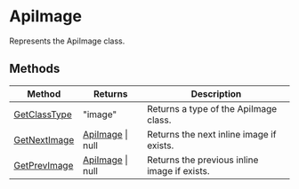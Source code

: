 # ApiImage

Represents the ApiImage class.


## Methods

| Method | Returns | Description |
| ------ | ------- | ----------- |
| [GetClassType](./Methods/GetClassType.md) | "image" | Returns a type of the ApiImage class. |
| [GetNextImage](./Methods/GetNextImage.md) | [ApiImage](../ApiImage/ApiImage.md) \| null | Returns the next inline image if exists. |
| [GetPrevImage](./Methods/GetPrevImage.md) | [ApiImage](../ApiImage/ApiImage.md) \| null | Returns the previous inline image if exists. |
